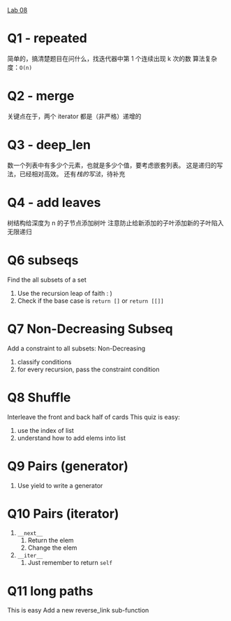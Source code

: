 [Lab 08](https://cs61a.vercel.app/lab/lab08/index.html)

# Q1 - repeated
简单的，搞清楚题目在问什么，找迭代器中第 1 个连续出现 k 次的数
算法复杂度：`O(n)`

# Q2 - merge
关键点在于，两个 iterator 都是（非严格）递增的

# Q3 - deep_len
数一个列表中有多少个元素，也就是多少个值，要考虑嵌套列表。
这是递归的写法，已经相对高效。
还有*栈的写法*，待补充

# Q4 - add leaves
树结构给深度为 n 的子节点添加树叶
注意防止给新添加的子叶添加新的子叶陷入无限递归

# Q6 subseqs
Find the all subsets of a set
1. Use the recursion leap of faith : )
2. Check if the base case is `return []` or `return [[]]`

# Q7 Non-Decreasing Subseq
Add a constraint to all subsets: Non-Decreasing
1. classify conditions
2. for every recursion, pass the constraint condition

# Q8 Shuffle
Interleave the front and back half of cards
This quiz is easy:
1. use the index of list 
2. understand how to add elems into list

# Q9 Pairs (generator)
1. Use yield to write a generator

# Q10 Pairs (iterator)
1. `__next__`
	1. Return the elem
	2. Change the elem
2. `__iter__`
	1. Just remember to return `self`

# Q11 long paths
 This is easy
	 Add a new reverse_link sub-function